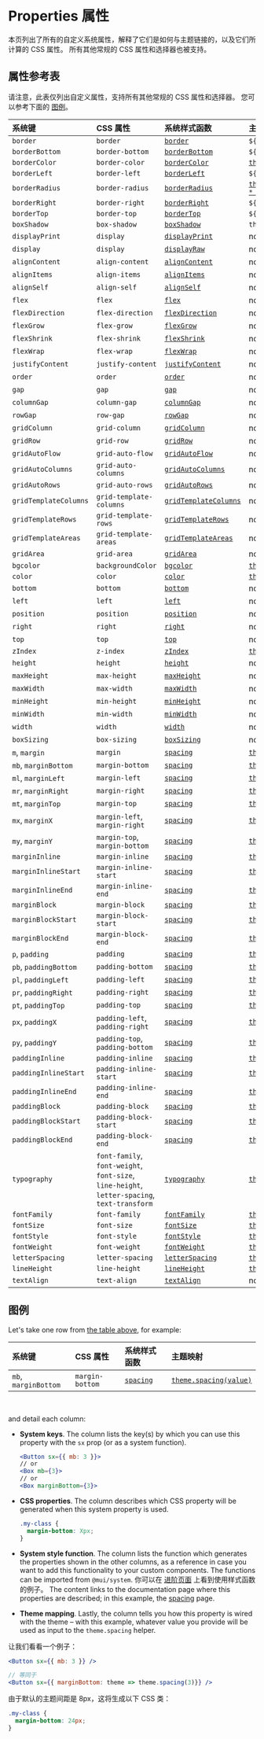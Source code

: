 # Properties 属性

<p class="description">本页列出了所有的自定义系统属性，解释了它们是如何与主题链接的，以及它们所计算的 CSS 属性。 所有其他常规的 CSS 属性和选择器也被支持。</p>

## 属性参考表

请注意，此表仅列出自定义属性，支持所有其他常规的 CSS 属性和选择器。 您可以参考下面的 [图例](/system/properties/#legend)。

| 系统键                | CSS 属性                                                                                     | 系统样式函数                                                 | 主题映射                                                                                         |
| :-------------------- | :------------------------------------------------------------------------------------------- | :----------------------------------------------------------- | :----------------------------------------------------------------------------------------------- |
| `border`              | `border`                                                                                     | [`border`](/system/borders/#border)                          | `${value}px solid`                                                                               |
| `borderBottom`        | `border-bottom`                                                                              | [`borderBottom`](/system/borders/#border)                    | `${value}px solid`                                                                               |
| `borderColor`         | `border-color`                                                                               | [`borderColor`](/system/borders/#border-color)               | [`theme.palette[value]`](/material/customization/default-theme/?expand-path=$.palette)           |
| `borderLeft`          | `border-left`                                                                                | [`borderLeft`](/system/borders/#border)                      | `${value}px solid`                                                                               |
| `borderRadius`        | `border-radius`                                                                              | [`borderRadius`](/system/borders/#border-radius)             | [`theme.shape.borderRadius * value`](/material/customization/default-theme/?expand-path=$.shape) |
| `borderRight`         | `border-right`                                                                               | [`borderRight`](/system/borders/#border)                     | `${value}px solid`                                                                               |
| `borderTop`           | `border-top`                                                                                 | [`borderTop`](/system/borders/#border)                       | `${value}px solid`                                                                               |
| `boxShadow`           | `box-shadow`                                                                                 | [`boxShadow`](/system/shadows/)                              | `theme.shadows[value]`                                                                           |
| `displayPrint`        | `display`                                                                                    | [`displayPrint`](/system/display/#display-in-print)          | none                                                                                             |
| `display`             | `display`                                                                                    | [`displayRaw`](/system/display/)                             | none                                                                                             |
| `alignContent`        | `align-content`                                                                              | [`alignContent`](/system/flexbox/#align-content)             | none                                                                                             |
| `alignItems`          | `align-items`                                                                                | [`alignItems`](/system/flexbox/#align-items)                 | none                                                                                             |
| `alignSelf`           | `align-self`                                                                                 | [`alignSelf`](/system/flexbox/#align-self)                   | none                                                                                             |
| `flex`                | `flex`                                                                                       | [`flex`](/system/flexbox/)                                   | none                                                                                             |
| `flexDirection`       | `flex-direction`                                                                             | [`flexDirection`](/system/flexbox/#flex-direction)           | none                                                                                             |
| `flexGrow`            | `flex-grow`                                                                                  | [`flexGrow`](/system/flexbox/#flex-grow)                     | none                                                                                             |
| `flexShrink`          | `flex-shrink`                                                                                | [`flexShrink`](/system/flexbox/#flex-shrink)                 | none                                                                                             |
| `flexWrap`            | `flex-wrap`                                                                                  | [`flexWrap`](/system/flexbox/#flex-wrap)                     | none                                                                                             |
| `justifyContent`      | `justify-content`                                                                            | [`justifyContent`](/system/flexbox/#justify-content)         | none                                                                                             |
| `order`               | `order`                                                                                      | [`order`](/system/flexbox/#order)                            | none                                                                                             |
| `gap`                 | `gap`                                                                                        | [`gap`](/system/grid/#gap)                                   | none                                                                                             |
| `columnGap`           | `column-gap`                                                                                 | [`columnGap`](/system/grid/#row-gap-amp-column-gap)          | none                                                                                             |
| `rowGap`              | `row-gap`                                                                                    | [`rowGap`](/system/grid/#row-gap-amp-column-gap)             | none                                                                                             |
| `gridColumn`          | `grid-column`                                                                                | [`gridColumn`](/system/grid/#grid-column)                    | none                                                                                             |
| `gridRow`             | `grid-row`                                                                                   | [`gridRow`](/system/grid/#grid-row)                          | none                                                                                             |
| `gridAutoFlow`        | `grid-auto-flow`                                                                             | [`gridAutoFlow`](/system/grid/#grid-auto-flow)               | none                                                                                             |
| `gridAutoColumns`     | `grid-auto-columns`                                                                          | [`gridAutoColumns`](/system/grid/#grid-auto-columns)         | none                                                                                             |
| `gridAutoRows`        | `grid-auto-rows`                                                                             | [`gridAutoRows`](/system/grid/#grid-auto-rows)               | none                                                                                             |
| `gridTemplateColumns` | `grid-template-columns`                                                                      | [`gridTemplateColumns`](/system/grid/#grid-template-columns) | none                                                                                             |
| `gridTemplateRows`    | `grid-template-rows`                                                                         | [`gridTemplateRows`](/system/grid/#grid-template-rows)       | none                                                                                             |
| `gridTemplateAreas`   | `grid-template-areas`                                                                        | [`gridTemplateAreas`](/system/grid/#grid-template-areas)     | none                                                                                             |
| `gridArea`            | `grid-area`                                                                                  | [`gridArea`](/system/grid/#grid-area)                        | none                                                                                             |
| `bgcolor`             | `backgroundColor`                                                                            | [`bgcolor`](/system/palette/#background-color)               | [`theme.palette[value]`](/material/customization/default-theme/?expand-path=$.palette)           |
| `color`               | `color`                                                                                      | [`color`](/system/palette/#color)                            | [`theme.palette[value]`](/material/customization/default-theme/?expand-path=$.palette)           |
| `bottom`              | `bottom`                                                                                     | [`bottom`](/system/positions/)                               | none                                                                                             |
| `left`                | `left`                                                                                       | [`left`](/system/positions/)                                 | none                                                                                             |
| `position`            | `position`                                                                                   | [`position`](/system/positions/)                             | none                                                                                             |
| `right`               | `right`                                                                                      | [`right`](/system/positions/)                                | none                                                                                             |
| `top`                 | `top`                                                                                        | [`top`](/system/positions/)                                  | none                                                                                             |
| `zIndex`              | `z-index`                                                                                    | [`zIndex`](/system/positions/#z-index)                       | [`theme.zIndex[value]`](/material/customization/default-theme/?expand-path=$.zIndex)             |
| `height`              | `height`                                                                                     | [`height`](/system/sizing/#height)                           | none                                                                                             |
| `maxHeight`           | `max-height`                                                                                 | [`maxHeight`](/system/sizing/)                               | none                                                                                             |
| `maxWidth`            | `max-width`                                                                                  | [`maxWidth`](/system/sizing/)                                | none                                                                                             |
| `minHeight`           | `min-height`                                                                                 | [`minHeight`](/system/sizing/)                               | none                                                                                             |
| `minWidth`            | `min-width`                                                                                  | [`minWidth`](/system/sizing/)                                | none                                                                                             |
| `width`               | `width`                                                                                      | [`width`](/system/sizing/#width)                             | none                                                                                             |
| `boxSizing`           | `box-sizing`                                                                                 | [`boxSizing`](/system/sizing/)                               | none                                                                                             |
| `m`, `margin`         | `margin`                                                                                     | [`spacing`](/system/spacing/)                                | [`theme.spacing(value)`](/material/customization/default-theme/?expand-path=$.spacing)           |
| `mb`, `marginBottom`  | `margin-bottom`                                                                              | [`spacing`](/system/spacing/)                                | [`theme.spacing(value)`](/material/customization/default-theme/?expand-path=$.spacing)           |
| `ml`, `marginLeft`    | `margin-left`                                                                                | [`spacing`](/system/spacing/)                                | [`theme.spacing(value)`](/material/customization/default-theme/?expand-path=$.spacing)           |
| `mr`, `marginRight`   | `margin-right`                                                                               | [`spacing`](/system/spacing/)                                | [`theme.spacing(value)`](/material/customization/default-theme/?expand-path=$.spacing)           |
| `mt`, `marginTop`     | `margin-top`                                                                                 | [`spacing`](/system/spacing/)                                | [`theme.spacing(value)`](/material/customization/default-theme/?expand-path=$.spacing)           |
| `mx`, `marginX`       | `margin-left`, `margin-right`                                                                | [`spacing`](/system/spacing/)                                | [`theme.spacing(value)`](/material/customization/default-theme/?expand-path=$.spacing)           |
| `my`, `marginY`       | `margin-top`, `margin-bottom`                                                                | [`spacing`](/system/spacing/)                                | [`theme.spacing(value)`](/material/customization/default-theme/?expand-path=$.spacing)           |
| `marginInline`        | `margin-inline`                                                                              | [`spacing`](/system/spacing/)                                | [`theme.spacing(value)`](/material/customization/default-theme/?expand-path=$.spacing)           |
| `marginInlineStart`   | `margin-inline-start`                                                                        | [`spacing`](/system/spacing/)                                | [`theme.spacing(value)`](/material/customization/default-theme/?expand-path=$.spacing)           |
| `marginInlineEnd`     | `margin-inline-end`                                                                          | [`spacing`](/system/spacing/)                                | [`theme.spacing(value)`](/material/customization/default-theme/?expand-path=$.spacing)           |
| `marginBlock`         | `margin-block`                                                                               | [`spacing`](/system/spacing/)                                | [`theme.spacing(value)`](/material/customization/default-theme/?expand-path=$.spacing)           |
| `marginBlockStart`    | `margin-block-start`                                                                         | [`spacing`](/system/spacing/)                                | [`theme.spacing(value)`](/material/customization/default-theme/?expand-path=$.spacing)           |
| `marginBlockEnd`      | `margin-block-end`                                                                           | [`spacing`](/system/spacing/)                                | [`theme.spacing(value)`](/material/customization/default-theme/?expand-path=$.spacing)           |
| `p`, `padding`        | `padding`                                                                                    | [`spacing`](/system/spacing/)                                | [`theme.spacing(value)`](/material/customization/default-theme/?expand-path=$.spacing)           |
| `pb`, `paddingBottom` | `padding-bottom`                                                                             | [`spacing`](/system/spacing/)                                | [`theme.spacing(value)`](/material/customization/default-theme/?expand-path=$.spacing)           |
| `pl`, `paddingLeft`   | `padding-left`                                                                               | [`spacing`](/system/spacing/)                                | [`theme.spacing(value)`](/material/customization/default-theme/?expand-path=$.spacing)           |
| `pr`, `paddingRight`  | `padding-right`                                                                              | [`spacing`](/system/spacing/)                                | [`theme.spacing(value)`](/material/customization/default-theme/?expand-path=$.spacing)           |
| `pt`, `paddingTop`    | `padding-top`                                                                                | [`spacing`](/system/spacing/)                                | [`theme.spacing(value)`](/material/customization/default-theme/?expand-path=$.spacing)           |
| `px`, `paddingX`      | `padding-left`, `padding-right`                                                              | [`spacing`](/system/spacing/)                                | [`theme.spacing(value)`](/material/customization/default-theme/?expand-path=$.spacing)           |
| `py`, `paddingY`      | `padding-top`, `padding-bottom`                                                              | [`spacing`](/system/spacing/)                                | [`theme.spacing(value)`](/material/customization/default-theme/?expand-path=$.spacing)           |
| `paddingInline`       | `padding-inline`                                                                             | [`spacing`](/system/spacing/)                                | [`theme.spacing(value)`](/material/customization/default-theme/?expand-path=$.spacing)           |
| `paddingInlineStart`  | `padding-inline-start`                                                                       | [`spacing`](/system/spacing/)                                | [`theme.spacing(value)`](/material/customization/default-theme/?expand-path=$.spacing)           |
| `paddingInlineEnd`    | `padding-inline-end`                                                                         | [`spacing`](/system/spacing/)                                | [`theme.spacing(value)`](/material/customization/default-theme/?expand-path=$.spacing)           |
| `paddingBlock`        | `padding-block`                                                                              | [`spacing`](/system/spacing/)                                | [`theme.spacing(value)`](/material/customization/default-theme/?expand-path=$.spacing)           |
| `paddingBlockStart`   | `padding-block-start`                                                                        | [`spacing`](/system/spacing/)                                | [`theme.spacing(value)`](/material/customization/default-theme/?expand-path=$.spacing)           |
| `paddingBlockEnd`     | `padding-block-end`                                                                          | [`spacing`](/system/spacing/)                                | [`theme.spacing(value)`](/material/customization/default-theme/?expand-path=$.spacing)           |
| `typography`          | `font-family`, `font-weight`, `font-size`, `line-height`, `letter-spacing`, `text-transform` | [`typography`](/system/typography/#variant)                  | [`theme.typography[value]`](/material/customization/default-theme/?expand-path=$.typography)     |
| `fontFamily`          | `font-family`                                                                                | [`fontFamily`](/system/typography/#font-family)              | [`theme.typography[value]`](/material/customization/default-theme/?expand-path=$.typography)     |
| `fontSize`            | `font-size`                                                                                  | [`fontSize`](/system/typography/#font-size)                  | [`theme.typography[value]`](/material/customization/default-theme/?expand-path=$.typography)     |
| `fontStyle`           | `font-style`                                                                                 | [`fontStyle`](/system/typography/#font-style)                | [`theme.typography[value]`](/material/customization/default-theme/?expand-path=$.typography)     |
| `fontWeight`          | `font-weight`                                                                                | [`fontWeight`](/system/typography/#font-weight)              | [`theme.typography[value]`](/material/customization/default-theme/?expand-path=$.typography)     |
| `letterSpacing`       | `letter-spacing`                                                                             | [`letterSpacing`](/system/typography/#letter-spacing)        | [`theme.typography[value]`](/material/customization/default-theme/?expand-path=$.typography)     |
| `lineHeight`          | `line-height`                                                                                | [`lineHeight`](/system/typography/#line-height)              | [`theme.typography[value]`](/material/customization/default-theme/?expand-path=$.typography)     |
| `textAlign`           | `text-align`                                                                                 | [`textAlign`](/system/typography/#text-alignment)            | none                                                                                             |

## 图例

Let's take one row from [the table above](#properties-reference-table), for example:

| 系统键               | CSS 属性        | 系统样式函数                  | 主题映射                                                                               |
| :------------------- | :-------------- | :---------------------------- | :------------------------------------------------------------------------------------- |
| `mb`, `marginBottom` | `margin-bottom` | [`spacing`](/system/spacing/) | [`theme.spacing(value)`](/material/customization/default-theme/?expand-path=$.spacing) |

<br />

and detail each column:

- **System keys**. The column lists the key(s) by which you can use this property with the `sx` prop (or as a system function).

  ```jsx
  <Button sx={{ mb: 3 }}>
  // or
  <Box mb={3}>
  // or
  <Box marginBottom={3}>
  ```

- **CSS properties**. The column describes which CSS property will be generated when this system property is used.

  ```css
  .my-class {
    margin-bottom: Xpx;
  }
  ```

- **System style function**. The column lists the function which generates the properties shown in the other columns, as a reference in case you want to add this functionality to your custom components. The functions can be imported from `@mui/system`. 你可以在 [进阶页面](/system/advanced/#using-standalone-system-utilities) 上看到使用样式函数的例子。 The content links to the documentation page where this properties are described; in this example, the [spacing](/system/spacing/) page.

- **Theme mapping**. Lastly, the column tells you how this property is wired with the theme – with this example, whatever value you provide will be used as input to the `theme.spacing` helper.

让我们看看一个例子：

```jsx
<Button sx={{ mb: 3 }} />

// 等同于
<Button sx={{ marginBottom: theme => theme.spacing(3)}} />
```

由于默认的主题间距是 8px，这将生成以下 CSS 类：

```css
.my-class {
  margin-bottom: 24px;
}
```
